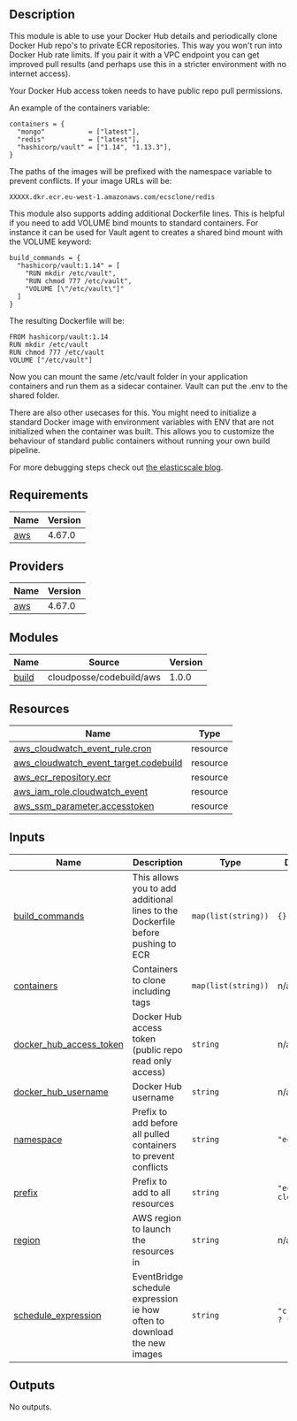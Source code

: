 <!-- BEGIN_TF_DOCS -->

## Description

This module is able to use your Docker Hub details and periodically clone Docker Hub repo's to private ECR repositories. This way you won't run into Docker Hub rate limits. If you pair it with a VPC endpoint you can get improved pull results (and perhaps use this in a stricter environment with no internet access).

Your Docker Hub access token needs to have public repo pull permissions.

An example of the containers variable:

    containers = {
      "mongo"           = ["latest"],
      "redis"           = ["latest"],
      "hashicorp/vault" = ["1.14", "1.13.3"],
    }

The paths of the images will be prefixed with the namespace variable to prevent conflicts. If your image URLs will be:

    XXXXX.dkr.ecr.eu-west-1.amazonaws.com/ecsclone/redis

This module also supports adding additional Dockerfile lines. This is helpful if you need to add VOLUME bind mounts to standard containers. For instance it can be used for Vault agent to creates a shared bind mount with the VOLUME keyword:

    build_commands = {
      "hashicorp/vault:1.14" = [
        "RUN mkdir /etc/vault",
        "RUN chmod 777 /etc/vault",
        "VOLUME [\"/etc/vault\"]"
      ]
    }

The resulting Dockerfile will be:

    FROM hashicorp/vault:1.14
    RUN mkdir /etc/vault
    RUN chmod 777 /etc/vault
    VOLUME ["/etc/vault"]

Now you can mount the same /etc/vault folder in your application containers and run them as a sidecar container. Vault can put the .env to the shared folder.  

There are also other usecases for this. You might need to initialize a standard Docker image with environment variables with ENV that are not initialized when the container was built. This allows you to customize the behaviour of standard public containers without running your own build pipeline. 

For more debugging steps check out [the elasticscale blog](https://elasticscale.cloud/en/use-pull-through-caches-on-ecr-to-circumvent-docker-hub-rate-limits/).
## Requirements

| Name | Version |
|------|---------|
| <a name="requirement_aws"></a> [aws](#requirement\_aws) | 4.67.0 |

## Providers

| Name | Version |
|------|---------|
| <a name="provider_aws"></a> [aws](#provider\_aws) | 4.67.0 |

## Modules

| Name | Source | Version |
|------|--------|---------|
| <a name="module_build"></a> [build](#module\_build) | cloudposse/codebuild/aws | 1.0.0 |

## Resources

| Name | Type |
|------|------|
| [aws_cloudwatch_event_rule.cron](https://registry.terraform.io/providers/hashicorp/aws/4.67.0/docs/resources/cloudwatch_event_rule) | resource |
| [aws_cloudwatch_event_target.codebuild](https://registry.terraform.io/providers/hashicorp/aws/4.67.0/docs/resources/cloudwatch_event_target) | resource |
| [aws_ecr_repository.ecr](https://registry.terraform.io/providers/hashicorp/aws/4.67.0/docs/resources/ecr_repository) | resource |
| [aws_iam_role.cloudwatch_event](https://registry.terraform.io/providers/hashicorp/aws/4.67.0/docs/resources/iam_role) | resource |
| [aws_ssm_parameter.accesstoken](https://registry.terraform.io/providers/hashicorp/aws/4.67.0/docs/resources/ssm_parameter) | resource |

## Inputs

| Name | Description | Type | Default | Required |
|------|-------------|------|---------|:--------:|
| <a name="input_build_commands"></a> [build\_commands](#input\_build\_commands) | This allows you to add additional lines to the Dockerfile before pushing to ECR | `map(list(string))` | `{}` | no |
| <a name="input_containers"></a> [containers](#input\_containers) | Containers to clone including tags | `map(list(string))` | n/a | yes |
| <a name="input_docker_hub_access_token"></a> [docker\_hub\_access\_token](#input\_docker\_hub\_access\_token) | Docker Hub access token (public repo read only access) | `string` | n/a | yes |
| <a name="input_docker_hub_username"></a> [docker\_hub\_username](#input\_docker\_hub\_username) | Docker Hub username | `string` | n/a | yes |
| <a name="input_namespace"></a> [namespace](#input\_namespace) | Prefix to add before all pulled containers to prevent conflicts | `string` | `"ecsclone"` | no |
| <a name="input_prefix"></a> [prefix](#input\_prefix) | Prefix to add to all resources | `string` | `"ecs-clone-"` | no |
| <a name="input_region"></a> [region](#input\_region) | AWS region to launch the resources in | `string` | n/a | yes |
| <a name="input_schedule_expression"></a> [schedule\_expression](#input\_schedule\_expression) | EventBridge schedule expression ie how often to download the new images | `string` | `"cron(0 9 ? * * *)"` | no |

## Outputs

No outputs.